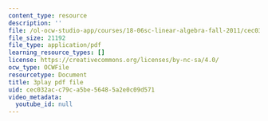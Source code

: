 ```yaml
---
content_type: resource
description: ''
file: /ol-ocw-studio-app/courses/18-06sc-linear-algebra-fall-2011/cec032acc79ca5be56485a2e0c09d571_pSbafxDHdgE.pdf
file_size: 21192
file_type: application/pdf
learning_resource_types: []
license: https://creativecommons.org/licenses/by-nc-sa/4.0/
ocw_type: OCWFile
resourcetype: Document
title: 3play pdf file
uid: cec032ac-c79c-a5be-5648-5a2e0c09d571
video_metadata:
  youtube_id: null
---
```

